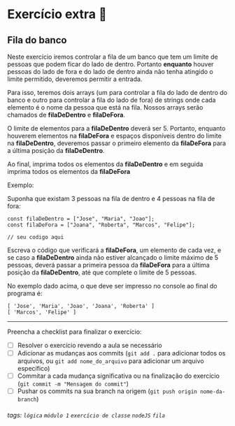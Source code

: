 
# Exercício extra 🌟

## Fila do banco

Neste exercício iremos controlar a fila de um banco que tem um limite de pessoas que podem ficar do lado de dentro.
Portanto **enquanto** houver pessoas do lado de fora e do lado de dentro ainda não tenha atingido o limite permitido, deveremos permitir a entrada.

Para isso, teremos dois arrays (um para controlar a fila do lado de dentro do banco e outro para controlar a fila do lado de fora) de strings onde cada elemento é o nome da pessoa que está na fila. Nossos arrays serão chamados de **filaDeDentro** e **filaDeFora**.

O limite de elementos para a **filaDeDentro** deverá ser 5.
Portanto, enquanto houverem elementos na **filaDeFora** e espaços disponíveis dentro do limite na **filaDeDentro**, deveremos passar o primeiro elemento da **filaDeFora** para a última posição da **filaDeDentro**.

Ao final, imprima todos os elementos da **filaDeDentro** e em seguida imprima todos os elementos da **filaDeFora**

Exemplo:

Suponha que existam 3 pessoas na fila de dentro e 4 pessoas na fila de fora:
```javascript=
const filaDeDentro = ["Jose", "Maria", "Joao"];
const filaDeFora = ["Joana", "Roberta", "Marcos", "Felipe"];

// seu codigo aqui
```

Escreva o código que verificará a **filaDeFora**, um elemento de cada vez, e se caso a **filaDeDentro** ainda não estiver alcançado o limite máximo de 5 pessoas, deverá passar a primeira pessoa da **filaDeFora** para a última posição da **filaDeDentro**, até que complete o limite de 5 pessoas.

No exemplo dado acima, o que deve ser impresso no console ao final do programa é:

```
[ 'Jose', 'Maria', 'Joao', 'Joana', 'Roberta' ]
[ 'Marcos', 'Felipe' ]
```

---

Preencha a checklist para finalizar o exercício:

- [ ] Resolver o exercício revendo a aula se necessário
- [ ] Adicionar as mudanças aos commits (`git add .` para adicionar todos os arquivos, ou `git add nome_do_arquivo` para adicionar um arquivo específico)
- [ ] Commitar a cada mudança significativa ou na finalização do exercício (`git commit -m "Mensagem do commit"`)
- [ ] Pushar os commits na sua branch na origem (`git push origin nome-da-branch`)

###### tags: `lógica` `módulo 1` `exercício de classe` `nodeJS` `fila`